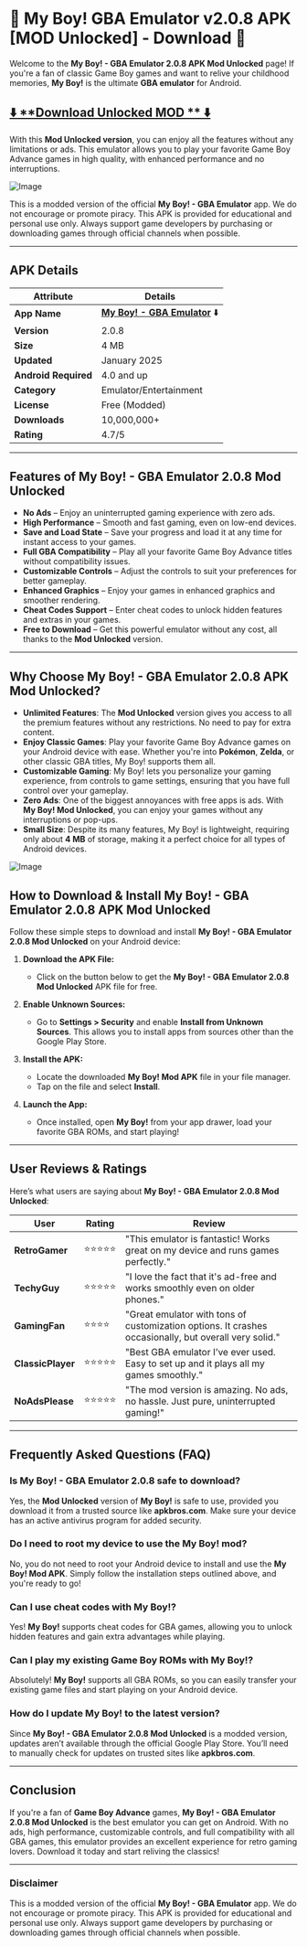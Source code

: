 # 🌟 **My Boy! GBA Emulator v2.0.8 APK [MOD Unlocked] - Download** 🚀

Welcome to the **My Boy! - GBA Emulator 2.0.8 APK Mod Unlocked** page! If you're a fan of classic Game Boy games and want to relive your childhood memories, **My Boy!** is the ultimate **GBA emulator** for Android. 

## [⬇️ **Download Unlocked MOD ** ⬇️](https://apkbros.com/my-boy-apk/)


With this **Mod Unlocked version**, you can enjoy all the features without any limitations or ads. This emulator allows you to play your favorite Game Boy Advance games in high quality, with enhanced performance and no interruptions.

![Image](https://github.com/user-attachments/assets/713abc7f-5e33-4f76-93ea-42befb58cb40)

This is a modded version of the official **My Boy! - GBA Emulator** app. We do not encourage or promote piracy. This APK is provided for educational and personal use only. Always support game developers by purchasing or downloading games through official channels when possible.


---

## **APK Details**

| **Attribute**          | **Details**               |
|------------------------|---------------------------|
| **App Name**           | [**My Boy! - GBA Emulator**](https://apkbros.com/my-boy-apk/) ⬇️ |
| **Version**            | 2.0.8                     |
| **Size**               | 4 MB                      |
| **Updated**            | January 2025              |
| **Android Required**   | 4.0 and up                |
| **Category**           | Emulator/Entertainment    |
| **License**            | Free (Modded)             |
| **Downloads**          | 10,000,000+               |
| **Rating**             | 4.7/5                     |

---


## **Features of My Boy! - GBA Emulator 2.0.8 Mod Unlocked**

- **No Ads** – Enjoy an uninterrupted gaming experience with zero ads.
- **High Performance** – Smooth and fast gaming, even on low-end devices.
- **Save and Load State** – Save your progress and load it at any time for instant access to your games.
- **Full GBA Compatibility** – Play all your favorite Game Boy Advance titles without compatibility issues.
- **Customizable Controls** – Adjust the controls to suit your preferences for better gameplay.
- **Enhanced Graphics** – Enjoy your games in enhanced graphics and smoother rendering.
- **Cheat Codes Support** – Enter cheat codes to unlock hidden features and extras in your games.
- **Free to Download** – Get this powerful emulator without any cost, all thanks to the **Mod Unlocked** version.

---

## Why Choose My Boy! - GBA Emulator 2.0.8 APK Mod Unlocked?

- **Unlimited Features**: The **Mod Unlocked** version gives you access to all the premium features without any restrictions. No need to pay for extra content.
- **Enjoy Classic Games**: Play your favorite Game Boy Advance games on your Android device with ease. Whether you're into **Pokémon**, **Zelda**, or other classic GBA titles, My Boy! supports them all.
- **Customizable Gaming**: My Boy! lets you personalize your gaming experience, from controls to game settings, ensuring that you have full control over your gameplay.
- **Zero Ads**: One of the biggest annoyances with free apps is ads. With **My Boy! Mod Unlocked**, you can enjoy your games without any interruptions or pop-ups.
- **Small Size**: Despite its many features, My Boy! is lightweight, requiring only about **4 MB** of storage, making it a perfect choice for all types of Android devices.

![Image](https://github.com/user-attachments/assets/d004ccfb-a131-428a-8adc-e2986c99a806)

## How to Download & Install My Boy! - GBA Emulator 2.0.8 APK Mod Unlocked

Follow these simple steps to download and install **My Boy! - GBA Emulator 2.0.8 Mod Unlocked** on your Android device:

1. **Download the APK File:**
   - Click on the button below to get the **My Boy! - GBA Emulator 2.0.8 Mod Unlocked** APK file for free.
2. **Enable Unknown Sources:**
   - Go to **Settings > Security** and enable **Install from Unknown Sources**. This allows you to install apps from sources other than the Google Play Store.
   
3. **Install the APK:**
   - Locate the downloaded **My Boy! Mod APK** file in your file manager.
   - Tap on the file and select **Install**.

4. **Launch the App:**
   - Once installed, open **My Boy!** from your app drawer, load your favorite GBA ROMs, and start playing!

---

## **User Reviews & Ratings**

Here’s what users are saying about **My Boy! - GBA Emulator 2.0.8 Mod Unlocked**:

| **User**             | **Rating** | **Review**                                                                 |
|----------------------|------------|---------------------------------------------------------------------------|
| **RetroGamer**        | ⭐⭐⭐⭐⭐     | "This emulator is fantastic! Works great on my device and runs games perfectly."     |
| **TechyGuy**          | ⭐⭐⭐⭐⭐     | "I love the fact that it's ad-free and works smoothly even on older phones." |
| **GamingFan**         | ⭐⭐⭐⭐      | "Great emulator with tons of customization options. It crashes occasionally, but overall very solid." |
| **ClassicPlayer**     | ⭐⭐⭐⭐⭐     | "Best GBA emulator I’ve ever used. Easy to set up and it plays all my games smoothly." |
| **NoAdsPlease**       | ⭐⭐⭐⭐⭐     | "The mod version is amazing. No ads, no hassle. Just pure, uninterrupted gaming!" |

---

## Frequently Asked Questions (FAQ)

### Is **My Boy! - GBA Emulator 2.0.8** safe to download?

Yes, the **Mod Unlocked** version of **My Boy!** is safe to use, provided you download it from a trusted source like **apkbros.com**. Make sure your device has an active antivirus program for added security.

### Do I need to root my device to use the **My Boy!** mod?

No, you do not need to root your Android device to install and use the **My Boy! Mod APK**. Simply follow the installation steps outlined above, and you're ready to go!

### Can I use cheat codes with **My Boy!**?

Yes! **My Boy!** supports cheat codes for GBA games, allowing you to unlock hidden features and gain extra advantages while playing.

### Can I play my existing Game Boy ROMs with **My Boy!**?

Absolutely! **My Boy!** supports all GBA ROMs, so you can easily transfer your existing game files and start playing on your Android device.

### How do I update **My Boy!** to the latest version?

Since **My Boy! - GBA Emulator 2.0.8 Mod Unlocked** is a modded version, updates aren’t available through the official Google Play Store. You’ll need to manually check for updates on trusted sites like **apkbros.com**.

---

## **Conclusion**

If you're a fan of **Game Boy Advance** games, **My Boy! - GBA Emulator 2.0.8 Mod Unlocked** is the best emulator you can get on Android. With no ads, high performance, customizable controls, and full compatibility with all GBA games, this emulator provides an excellent experience for retro gaming lovers. Download it today and start reliving the classics!

---

### Disclaimer

This is a modded version of the official **My Boy! - GBA Emulator** app. We do not encourage or promote piracy. This APK is provided for educational and personal use only. Always support game developers by purchasing or downloading games through official channels when possible.

